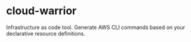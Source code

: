 # cloud-warrior
Infrastructure as code tool. Generate AWS CLI commands based on your declarative resource definitions.
